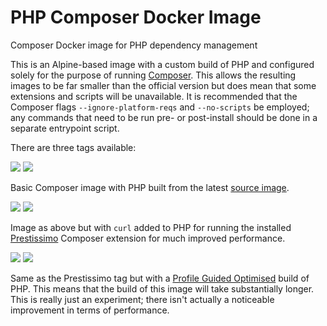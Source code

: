 # PHP Composer Docker Image
Composer Docker image for PHP dependency management

This is an Alpine-based image with a custom build of PHP and configured solely for the purpose of running [Composer](https://getcomposer.org). This allows the resulting images to be far smaller than the official version but does mean that some extensions and scripts will be unavailable. It is recommended that the Composer flags `--ignore-platform-reqs` and `--no-scripts` be employed; any commands that need to be run pre- or post-install should be done in a separate entrypoint script.

There are three tags available:

[![](https://images.microbadger.com/badges/version/nevstokes/composer.svg)](https://microbadger.com/images/nevstokes/composer "Get your own version badge on microbadger.com") [![](https://images.microbadger.com/badges/image/nevstokes/composer.svg)](https://microbadger.com/images/nevstokes/composer "Get your own image badge on microbadger.com")

Basic Composer image with PHP built from the latest [source image](https://hub.docker.com/r/nevstokes/php-7.1/).

[![](https://images.microbadger.com/badges/version/nevstokes/composer:prestissimo.svg)](https://microbadger.com/images/nevstokes/composer:prestissimo "Get your own version badge on microbadger.com") [![](https://images.microbadger.com/badges/image/nevstokes/composer:prestissimo.svg)](https://microbadger.com/images/nevstokes/composer:prestissimo "Get your own image badge on microbadger.com")

Image as above but with `curl` added to PHP for running the installed [Prestissimo](https://github.com/hirak/prestissimo) Composer extension for much improved performance.

[![](https://images.microbadger.com/badges/version/nevstokes/composer:pgo.svg)](https://microbadger.com/images/nevstokes/composer:pgo "Get your own version badge on microbadger.com") [![](https://images.microbadger.com/badges/image/nevstokes/composer:pgo.svg)](https://microbadger.com/images/nevstokes/composer:pgo "Get your own image badge on microbadger.com")

Same as the Prestissimo tag but with a [Profile Guided Optimised](https://software.intel.com/en-us/blogs/2015/10/09/pgo-let-it-go-php) build of PHP. This means that the build of this image will take substantially longer. This is really just an experiment; there isn't actually a noticeable improvement in terms of performance.
